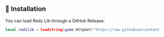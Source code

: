 ## 🔌 Installation

You can load Redz Lib through a GitHub Release:

```lua
local redzlib = loadstring(game:HttpGet("https://raw.githubusercontent.com/daucobonhi/UiRedzV5/refs/heads/main/DemoUi.lua"))()
```
<br/>

